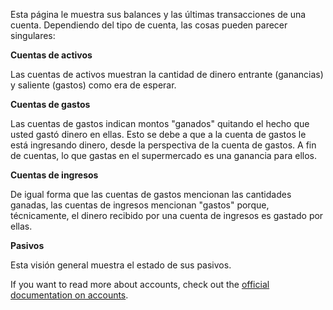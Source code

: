 Esta página le muestra sus balances y las últimas transacciones de una cuenta. Dependiendo del tipo de cuenta, las cosas pueden parecer singulares:

**Cuentas de activos**

Las cuentas de activos muestran la cantidad de dinero entrante (ganancias) y saliente (gastos) como era de esperar.

**Cuentas de gastos**

Las cuentas de gastos indican montos "ganados" quitando el hecho que usted gastó dinero en ellas. Esto se debe a que a la cuenta de gastos le está ingresando dinero, desde la perspectiva de la cuenta de gastos. A fin de cuentas, lo que gastas en el supermercado es una ganancia para ellos.

**Cuentas de ingresos**

De igual forma que las cuentas de gastos mencionan las cantidades ganadas, las cuentas de ingresos mencionan "gastos" porque, técnicamente, el dinero recibido por una cuenta de ingresos es gastado por ellas.

**Pasivos**

Esta visión general muestra el estado de sus pasivos.

If you want to read more about accounts, check out the [official documentation on accounts](https://docs.firefly-iii.org/concepts/accounts).